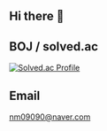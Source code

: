 ## Hi there 👋

<!--
**DoDoGaMaRu/DoDoGaMaRu** is a ✨ _special_ ✨ repository because its `README.md` (this file) appears on your GitHub profile.

Here are some ideas to get you started:

- 🔭 I’m currently working on ...
- 🌱 I’m currently learning ...
- 👯 I’m looking to collaborate on ...
- 🤔 I’m looking for help with ...
- 💬 Ask me about ...
- 📫 How to reach me: ...
- 😄 Pronouns: ...
- ⚡ Fun fact: ...
-->


## BOJ / solved.ac
[![Solved.ac Profile](http://mazassumnida.wtf/api/v2/generate_badge?boj=nm090909)](https://solved.ac/nm090909/)

## Email
nm09090@naver.com